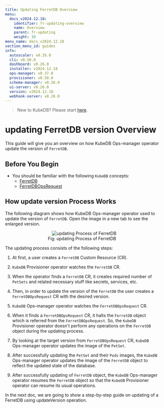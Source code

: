 ```yaml
---
title: Updating FerretDB Overview
menu:
  docs_v2024.12.18:
    identifier: fr-updating-overview
    name: Overview
    parent: fr-updating
    weight: 10
menu_name: docs_v2024.12.18
section_menu_id: guides
info:
  autoscaler: v0.35.0
  cli: v0.50.0
  dashboard: v0.26.0
  installer: v2024.12.18
  ops-manager: v0.37.0
  provisioner: v0.50.0
  schema-manager: v0.26.0
  ui-server: v0.26.0
  version: v2024.12.18
  webhook-server: v0.26.0
---
```


> New to KubeDB? Please start [here](/docs/v2024.12.18/README).

# updating FerretDB version Overview

This guide will give you an overview on how KubeDB Ops-manager operator update the version of `FerretDB`.

## Before You Begin

- You should be familiar with the following `KubeDB` concepts:
    - [FerretDB](/docs/v2024.12.18/guides/ferretdb/concepts/ferretdb)
    - [FerretDBOpsRequest](/docs/v2024.12.18/guides/ferretdb/concepts/opsrequest)

## How update version Process Works

The following diagram shows how KubeDB Ops-manager operator used to update the version of `FerretDB`. Open the image in a new tab to see the enlarged version.

<figure align="center">
  <img alt="updating Process of FerretDB" src="/docs/v2024.12.18/images/ferretdb/fr-update.svg">
<figcaption align="center">Fig: updating Process of FerretDB</figcaption>
</figure>

The updating process consists of the following steps:

1. At first, a user creates a `FerretDB` Custom Resource (CR).

2. `KubeDB` Provisioner  operator watches the `FerretDB` CR.

3. When the operator finds a `FerretDB` CR, it creates required number of `PetSets` and related necessary stuff like secrets, services, etc.

4. Then, in order to update the version of the `FerretDB` the user creates a `FerretDBOpsRequest` CR with the desired version.

5. `KubeDB` Ops-manager operator watches the `FerretDBOpsRequest` CR.

6. When it finds a `FerretDBOpsRequest` CR, it halts the `FerretDB` object which is referred from the `FerretDBOpsRequest`. So, the `KubeDB` Provisioner  operator doesn't perform any operations on the `FerretDB` object during the updating process.

7. By looking at the target version from `FerretDBOpsRequest` CR, `KubeDB` Ops-manager operator updates the image of the `PetSet`.

8. After successfully updating the `PetSet` and their `Pods` images, the `KubeDB` Ops-manager operator updates the image of the `FerretDB` object to reflect the updated state of the database.

9. After successfully updating of `FerretDB` object, the `KubeDB` Ops-manager operator resumes the `FerretDB` object so that the `KubeDB` Provisioner  operator can resume its usual operations.

In the next doc, we are going to show a step-by-step guide on updating of a FerretDB using updateVersion operation.